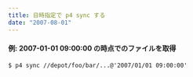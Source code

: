 ```yaml
---
title: 日時指定で p4 sync する
date: "2007-08-01"
---
```


#### 例: 2007-01-01 09:00:00 の時点でのファイルを取得

~~~
$ p4 sync //depot/foo/bar/...@'2007/01/01 09:00:00'
~~~

